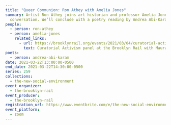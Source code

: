 ```yaml
---
title: "Queer Communion: Ron Athey with Amelia Jones"
summary: Artist Ron Athey joins art historian and professor Amelia Jones for a
  conversation. We’ll conclude with a poetry reading by Andrea Abi-Karam.
people:
  - person: ron-athey
  - person: amelia-jones
    related_links:
      - url: https://brooklynrail.org/events/2021/03/04/curatorial-activism-part-4/
        text: Curatorial Activism panel at the Brooklyn Rail with Maura Reilly
poets:
  - person: andrea-abi-karam
date: 2021-03-22T13:00:00-0500
end_date: 2021-03-22T14:30:00-0500
series: 259
collections:
  - the-new-social-environment
event_organizer:
  - the-brooklyn-rail
event_producer:
  - the-brooklyn-rail
registration_url: https://www.eventbrite.com/e/the-new-social-environment-259-queer-communion-tickets-146614364511
event_platform:
  - zoom
---
```

